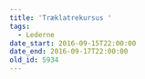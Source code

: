 ```yaml
---
title: 'Træklatrekursus '
tags:
  - Lederne
date_start: 2016-09-15T22:00:00
date_end: 2016-09-17T22:00:00
old_id: 5934
---
```

